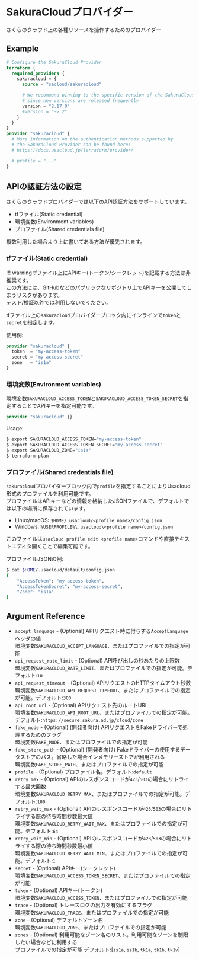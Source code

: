 # SakuraCloudプロバイダー

さくらのクラウド上の各種リソースを操作するためのプロバイダー

## Example

```tf
# Configure the SakuraCloud Provider
terraform {
  required_providers {
    sakuracloud = {
      source = "sacloud/sakuracloud"

      # We recommend pinning to the specific version of the SakuraCloud Provider you're using
      # since new versions are released frequently
      version = "2.17.0"
      #version = "~> 2"
    }
  }
}
provider "sakuracloud" {
  # More information on the authentication methods supported by
  # the SakuraCloud Provider can be found here:
  # https://docs.usacloud.jp/terraform/provider/

  # profile = "..."
}
```

## APIの認証方法の設定

さくらのクラウドプロバイダーでは以下のAPI認証方法をサポートしています。

- tfファイル(Static credential)
- 環境変数(Environment variables)
- プロファイル(Shared credentials file)

複数利用した場合より上に書いてある方法が優先されます。

### tfファイル(Static credential)

!!! warning
    tfファイル上にAPIキー(トークン/シークレット)を記載する方法は非推奨です。  
    この方法には、GitHubなどのパブリックなリポジトリ上でAPIキーを公開してしまうリスクがあります。  
    テスト/検証以外では利用しないでください。

tfファイル上の`sakuracloud`プロバイダーブロック内にインラインで`token`と`secret`を指定します。

使用例:

```tf
provider "sakuracloud" {
  token  = "my-access-token"
  secret = "my-access-secret"
  zone   = "is1a"
}
```

### 環境変数(Environment variables)

環境変数`SAKURACLOUD_ACCESS_TOKEN`と`SAKURACLOUD_ACCESS_TOKEN_SECRET`を指定することでAPIキーを指定可能です。

```tf
provider "sakuracloud" {}
```

Usage:

```sh
$ export SAKURACLOUD_ACCESS_TOKEN="my-access-token"
$ export SAKURACLOUD_ACCESS_TOKEN_SECRET="my-access-secret"
$ export SAKURACLOUD_ZONE="is1a"
$ terraform plan
```

### プロファイル(Shared credentials file)

`sakuracloud`プロバイダーブロック内で`profile`を指定することによりUsacloud形式のプロファイルを利用可能です。  
プロファイルはAPIキーなどの情報を格納したJSONファイルで、デフォルトでは以下の場所に保存されています。  

- Linux/macOS: `$HOME/.usacloud/<profile name>/config.json`
- Windows: `%USERPROFILE%\.usacloud\<profile name>/config.json`

このファイルは`usacloud profile edit <profile name>`コマンドや直接テキストエディタ開くことで編集可能です。  

プロファイルJSONの例:

```bash
$ cat $HOME/.usacloud/default/config.json
{
	"AccessToken": "my-access-token",
	"AccessTokenSecret": "my-access-secret",
	"Zone": "is1a"
}
```

## Argument Reference

* `accept_language` - (Optional) APIリクエスト時に付与する`AcceptLanguage`ヘッダの値   
環境変数`SAKURACLOUD_ACCEPT_LANGUAGE`、またはプロファイルでの指定が可能
* `api_request_rate_limit` - (Optional) API呼び出しの秒あたりの上限数  
 環境変数`SAKURACLOUD_RATE_LIMIT`、またはプロファイルでの指定が可能。デフォルト:`10`
* `api_request_timeout` - (Optional) APIリクエストのHTTPタイムアウト秒数  
環境変数`SAKURACLOUD_API_REQUEST_TIMEOUT`、またはプロファイルでの指定が可能。デフォルト:`300`
* `api_root_url` - (Optional) APIリクエスト先のルートURL  
環境変数`SAKURACLOUD_API_ROOT_URL`、またはプロファイルでの指定が可能。デフォルト:`https://secure.sakura.ad.jp/cloud/zone`
* `fake_mode` - (Optional) (開発者向け) APIリクエストをFakeドライバーで処理するためのフラグ  
環境変数`FAKE_MODE`、またはプロファイルでの指定が可能 
* `fake_store_path` - (Optional) (開発者向け) Fakeドライバーの使用するデータストアのパス。省略した場合インメモリーストアが利用される  
環境変数`FAKE_STORE_PATH`、またはプロファイルでの指定が可能 
* `profile` - (Optional) プロファイル名。デフォルト:`default`
* `retry_max` - (Optional) APIのレスポンスコードが`423`/`503`の場合にリトライする最大回数   
環境変数`SAKURACLOUD_RETRY_MAX`、またはプロファイルでの指定が可能。デフォルト:`100`
* `retry_wait_max` - (Optional) APIのレスポンスコードが`423`/`503`の場合にリトライする際の待ち時間秒数最大値   
環境変数`SAKURACLOUD_RETRY_WAIT_MAX`、またはプロファイルでの指定が可能。デフォルト:`64`
* `retry_wait_min` - (Optional) APIのレスポンスコードが`423`/`503`の場合にリトライする際の待ち時間秒数最小値   
環境変数`SAKURACLOUD_RETRY_WAIT_MIN`、またはプロファイルでの指定が可能。デフォルト:`1`
* `secret` - (Optional) APIキー(シークレット)   
環境変数`SAKURACLOUD_ACCESS_TOKEN_SECRET`、またはプロファイルでの指定が可能 
* `token` - (Optional) APIキー(トークン)   
環境変数`SAKURACLOUD_ACCESS_TOKEN`、またはプロファイルでの指定が可能
* `trace` - (Optional) トレースログの出力を有効にするフラグ   
環境変数`SAKURACLOUD_TRACE`、またはプロファイルでの指定が可能
* `zone` - (Optional) デフォルトゾーン名   
環境変数`SAKURACLOUD_ZONE`、またはプロファイルでの指定が可能 
* `zones` - (Optional) 利用可能なゾーン名のリスト。利用可能なゾーンを制限したい場合などに利用する   
プロファイルでの指定が可能  デフォルト:[`is1a`, `is1b`, `tk1a`, `tk1b`, `tk1v`]

